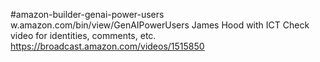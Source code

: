 #amazon-builder-genai-power-users
w.amazon.com/bin/view/GenAIPowerUsers
James Hood with ICT
Check video for identities, comments, etc. https://broadcast.amazon.com/videos/1515850
